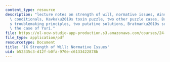 ```yaml
---
content_type: resource
description: "lecture notes on strength of will, normative issues, Ainslie\u2019s\
  \ conditionals, Kavka\u2019s toxin puzzle, two other puzzle cases, Bratman\u2019\
  s troublemaking principles, two putative solutions, Bratman\u2019s solution, and\
  \ the case of Yuri."
file: https://ol-ocw-studio-app-production.s3.amazonaws.com/courses/24-120-moral-psychology-spring-2009/b52335c3d12fb0fa970ec6133422878b_MIT24_120s09_lec09.pdf
file_type: application/pdf
resourcetype: Document
title: 'IX Strength of Will: Normative Issues'
uid: b52335c3-d12f-b0fa-970e-c6133422878b
---
```

